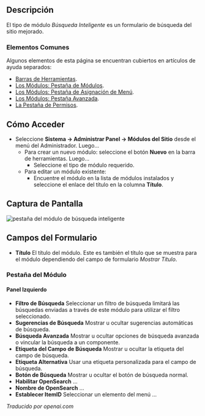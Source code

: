<!-- Filename: Help4.x:Site_Modules:_Smart_Search  / Display title: Modules : Recherche intelligente -->

## Descripción

El tipo de módulo *Búsqueda Inteligente* es un formulario de búsqueda del sitio mejorado.

### Elementos Comunes

Algunos elementos de esta página se encuentran cubiertos en artículos de ayuda separados:

* [Barras de Herramientas](jdocmanual?article=help/common-elements/toolbars).
* [Los Módulos: Pestaña de Módulos](jdocmanual?article=help/modules/modules-module-tab).
* [Los Módulos: Pestaña de Asignación de Menú](jdocmanual?article=help/modules/modules-menu-assignment-tab).
* [Los Módulos: Pestaña Avanzada](jdocmanual?article=help/modules/modules-advanced-tab).
* [La Pestaña de Permisos](jdocmanual?article=help/common-elements/edit-permissions).

## Cómo Acceder

- Seleccione **Sistema → Administrar Panel → Módulos del Sitio** desde el
  menú del Administrador. Luego...
  - Para crear un nuevo módulo: seleccione el botón **Nuevo** en la barra de herramientas. Luego...
    - Seleccione el tipo de módulo requerido.
  - Para editar un módulo existente:
    - Encuentre el módulo en la lista de módulos instalados y seleccione el enlace del título en la columna **Título**.

## Captura de Pantalla

![pestaña del módulo de búsqueda inteligente](../../../es/images/modules-site/modules-smart-search-module-tab.png)

## Campos del Formulario

- **Título** El título del módulo. Este es también el título que se muestra
  para el módulo dependiendo del campo de formulario *Mostrar Título*.

### Pestaña del Módulo

#### Panel Izquierdo

- **Filtro de Búsqueda** Seleccionar un filtro de búsqueda limitará las búsquedas enviadas
  a través de este módulo para utilizar el filtro seleccionado.
- **Sugerencias de Búsqueda** Mostrar u ocultar sugerencias automáticas de búsqueda.
- **Búsqueda Avanzada** Mostrar u ocultar opciones de búsqueda avanzada o vincular la búsqueda
  a un componente.
- **Etiqueta del Campo de Búsqueda** Mostrar u ocultar la etiqueta del campo de búsqueda.
- **Etiqueta Alternativa** Usar una etiqueta personalizada para el campo de búsqueda.
- **Botón de Búsqueda** Mostrar u ocultar el botón de búsqueda normal.
- **Habilitar OpenSearch** ...
- **Nombre de OpenSearch** ...
- **Establecer ItemID** Seleccionar un elemento del menú ...

*Traducido por openai.com*

